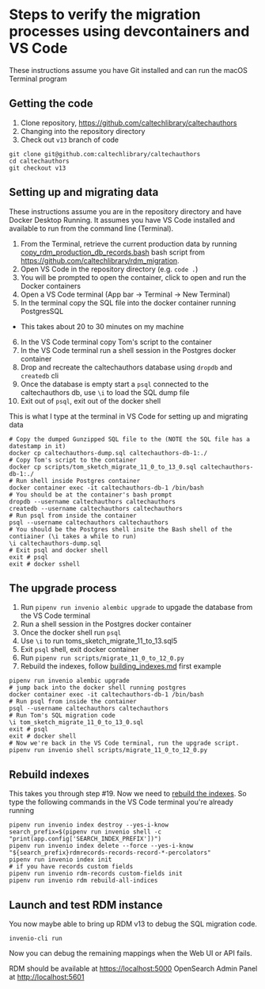 
# Steps to verify the migration processes using devcontainers and VS Code

These instructions assume you have Git installed and can run the macOS Terminal program

## Getting the code

1. Clone repository, <https://github.com/caltechlibrary/caltechauthors>
2. Changing into the repository directory
3. Check out `v13` branch of code

~~~shell
git clone git@github.com:caltechlibrary/caltechauthors
cd caltechauthors
git checkout v13
~~~

## Setting up and migrating data

These instructions assume you are in the repository directory and have Docker Desktop Running. It assumes you have VS Code installed and available to run from the command line (Terminal).

1. From the Terminal, retrieve the current production data by running [copy_rdm_production_db_records.bash](copy_rdm_production_db_records.bash) bash script from <https://github.com/caltechlibrary/rdm_migration>. 
2. Open VS Code in the repository directory (e.g. `code .`)
3. You will be prompted to open the container, click to open and run the Docker containers
4. Open a VS Code terminal (App bar -> Terminal -> New Terminal)
5. In the terminal copy the SQL file into the docker container running PostgresSQL
  - This takes about 20 to 30 minutes on my machine
6. In the VS Code terminal copy Tom's script to the container
7. In the VS Code terminal run a shell session in the Postgres docker container
8. Drop and recreate the caltechauthors database using `dropdb` and `createdb` cli
9. Once the database is empty start a `psql` connected to the caltechauthors db, use `\i` to load the SQL dump file
10. Exit out of `psql`, exit out of the docker shell

This is what I type at the terminal in VS Code for setting up and migrating data

~~~shell
# Copy the dumped Gunzipped SQL file to the (NOTE the SQL file has a datestamp in it)
docker cp caltechauthors-dump.sql caltechauthors-db-1:./
# Copy Tom's script to the container
docker cp scripts/tom_sketch_migrate_11_0_to_13_0.sql caltechauthors-db-1:./
# Run shell inside Postgres container
docker container exec -it caltechauthors-db-1 /bin/bash
# You should be at the container's bash prompt
dropdb --username caltechauthors caltechauthors
createdb --username caltechauthors caltechauthors
# Run psql from inside the container
psql --username caltechauthors caltechauthors
# You should be the Postgres shell insite the Bash shell of the contiainer (\i takes a while to run)
\i caltechauthors-dump.sql
# Exit psql and docker shell
exit # psql
exit # docker sshell
~~~

## The upgrade process

1. Run `pipenv run invenio alembic upgrade` to upgade the database from the VS Code terminal
2. Run a shell session in the Postgres docker container
3. Once the docker shell run `psql`
4. Use `\i` to run toms_sketch_migrate_11_to_13.sql5
5. Exit `psql` shell, exit docker container
6. Run `pipenv run scripts/migrate_11_0_to_12_0.py`
9. Rebuild the indexes, follow [building_indexes.md](building_indexes.md) first example

~~~shell
pipenv run invenio alembic upgrade
# jump back into the docker shell running postgres
docker container exec -it caltechauthors-db-1 /bin/bash
# Run psql from inside the container
psql --username caltechauthors caltechauthors
# Run Tom's SQL migration code
\i tom_sketch_migrate_11_0_to_13_0.sql 
exit # psql
exit # docker shell
# Now we're back in the VS Code terminal, run the upgrade script.
pipenv run invenio shell scripts/migrate_11_0_to_12_0.py
~~~

## Rebuild indexes

This takes you through step #19. Now we need to [rebuild the indexes](building_indexes.md). So type
the following commands in the VS Code terminal you're already running

~~~shell
pipenv run invenio index destroy --yes-i-know
search_prefix=$(pipenv run invenio shell -c "print(app.config['SEARCH_INDEX_PREFIX'])")
pipenv run invenio index delete --force --yes-i-know "${search_prefix}rdmrecords-records-record-*-percolators"
pipenv run invenio index init
# if you have records custom fields
pipenv run invenio rdm-records custom-fields init
pipenv run invenio rdm rebuild-all-indices
~~~

## Launch and test RDM instance

You now maybe able to bring up RDM v13 to debug the SQL migration code.

~~~shell
invenio-cli run
~~~

Now you can debug the remaining mappings when the Web UI or API fails.

RDM should be available at <https://localhost:5000>
OpenSearch Admin Panel at <http://localhost:5601>
